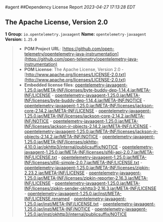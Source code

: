 
#agent
##Dependency License Report
_2023-04-27 17:13:28 EDT_
## The Apache License, Version 2.0

**1** **Group:** `io.opentelemetry.javaagent` **Name:** `opentelemetry-javaagent` **Version:** `1.25.0` 
> - **POM Project URL**: [https://github.com/open-telemetry/opentelemetry-java-instrumentation](https://github.com/open-telemetry/opentelemetry-java-instrumentation)
> - **POM License**: The Apache License, Version 2.0 - [http://www.apache.org/licenses/LICENSE-2.0.txt](http://www.apache.org/licenses/LICENSE-2.0.txt)
> - **Embedded license files**: [opentelemetry-javaagent-1.25.0.jar/META-INF/licenses/byte-buddy-dep-1.14.4.jar/META-INF/LICENSE](opentelemetry-javaagent-1.25.0.jar/META-INF/licenses/byte-buddy-dep-1.14.4.jar/META-INF/LICENSE) 
    - [opentelemetry-javaagent-1.25.0.jar/META-INF/licenses/byte-buddy-dep-1.14.4.jar/META-INF/NOTICE](opentelemetry-javaagent-1.25.0.jar/META-INF/licenses/byte-buddy-dep-1.14.4.jar/META-INF/NOTICE) 
    - [opentelemetry-javaagent-1.25.0.jar/META-INF/licenses/jackson-core-2.14.2.jar/META-INF/LICENSE](opentelemetry-javaagent-1.25.0.jar/META-INF/licenses/jackson-core-2.14.2.jar/META-INF/LICENSE) 
    - [opentelemetry-javaagent-1.25.0.jar/META-INF/licenses/jackson-core-2.14.2.jar/META-INF/NOTICE](opentelemetry-javaagent-1.25.0.jar/META-INF/licenses/jackson-core-2.14.2.jar/META-INF/NOTICE) 
    - [opentelemetry-javaagent-1.25.0.jar/META-INF/licenses/jackson-jr-objects-2.14.2.jar/META-INF/LICENSE](opentelemetry-javaagent-1.25.0.jar/META-INF/licenses/jackson-jr-objects-2.14.2.jar/META-INF/LICENSE) 
    - [opentelemetry-javaagent-1.25.0.jar/META-INF/licenses/jackson-jr-objects-2.14.2.jar/META-INF/NOTICE](opentelemetry-javaagent-1.25.0.jar/META-INF/licenses/jackson-jr-objects-2.14.2.jar/META-INF/NOTICE) 
    - [opentelemetry-javaagent-1.25.0.jar/META-INF/licenses/okhttp-4.10.0.jar/okhttp3/internal/publicsuffix/NOTICE](opentelemetry-javaagent-1.25.0.jar/META-INF/licenses/okhttp-4.10.0.jar/okhttp3/internal/publicsuffix/NOTICE) 
    - [opentelemetry-javaagent-1.25.0.jar/META-INF/licenses/slf4j-api-2.0.7.jar/META-INF/LICENSE.txt](opentelemetry-javaagent-1.25.0.jar/META-INF/licenses/slf4j-api-2.0.7.jar/META-INF/LICENSE.txt) 
    - [opentelemetry-javaagent-1.25.0.jar/META-INF/licenses/slf4j-simple-2.0.7.jar/META-INF/LICENSE.txt](opentelemetry-javaagent-1.25.0.jar/META-INF/licenses/slf4j-simple-2.0.7.jar/META-INF/LICENSE.txt) 
    - [opentelemetry-javaagent-1.25.0.jar/META-INF/licenses/zipkin-2.23.2.jar/META-INF/LICENSE](opentelemetry-javaagent-1.25.0.jar/META-INF/licenses/zipkin-2.23.2.jar/META-INF/LICENSE) 
    - [opentelemetry-javaagent-1.25.0.jar/META-INF/licenses/zipkin-reporter-2.16.3.jar/META-INF/LICENSE](opentelemetry-javaagent-1.25.0.jar/META-INF/licenses/zipkin-reporter-2.16.3.jar/META-INF/LICENSE) 
    - [opentelemetry-javaagent-1.25.0.jar/META-INF/licenses/zipkin-sender-okhttp3-2.16.3.jar/META-INF/LICENSE](opentelemetry-javaagent-1.25.0.jar/META-INF/licenses/zipkin-sender-okhttp3-2.16.3.jar/META-INF/LICENSE) 
    - [opentelemetry-javaagent-1.25.0.jar/inst/META-INF/LICENSE.renamed](opentelemetry-javaagent-1.25.0.jar/inst/META-INF/LICENSE.renamed) 
    - [opentelemetry-javaagent-1.25.0.jar/inst/META-INF/LICENSE.txt](opentelemetry-javaagent-1.25.0.jar/inst/META-INF/LICENSE.txt) 
    - [opentelemetry-javaagent-1.25.0.jar/inst/META-INF/NOTICE](opentelemetry-javaagent-1.25.0.jar/inst/META-INF/NOTICE) 
    - [opentelemetry-javaagent-1.25.0.jar/inst/okhttp3/internal/publicsuffix/NOTICE](opentelemetry-javaagent-1.25.0.jar/inst/okhttp3/internal/publicsuffix/NOTICE)



